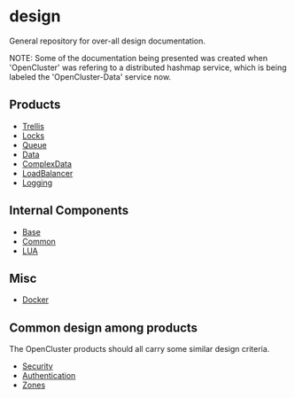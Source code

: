 # design
General repository for over-all design documentation.

NOTE: Some of the documentation being presented was created when 'OpenCluster' was refering to a distributed hashmap service, which is being labeled the 'OpenCluster-Data' service now.

## Products

* [Trellis](Trellis/Trellis.md)
* [Locks](Locks/Locks.md)
* [Queue](Queue/Queue.md)
* [Data](Data/Data.md)
* [ComplexData](ComplexData/ComplexData.md)
* [LoadBalancer](LoadBalancer/LoadBalancer.md)
* [Logging](Logging/Logging.md)

## Internal Components

* [Base](Base/Base.md)
* [Common](Common/Common.md)
* [LUA](LUA.md)

## Misc

* [Docker](Docker.md)


## Common design among products

The OpenCluster products should all carry some similar design criteria.

* [Security](Security.md)
* [Authentication](Authentication.md)
* [Zones](Zones.md)
